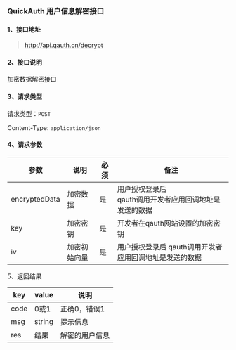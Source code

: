 ### QuickAuth 用户信息解密接口

#### 1、接口地址

> http://api.qauth.cn/decrypt

#### 2、接口说明 

加密数据解密接口

#### 3、请求类型 

请求类型：`POST`

Content-Type: `application/json`

#### 4、请求参数

|参数|说明|必须|备注|
|--|--|--|--|
|encryptedData|加密数据|是|用户授权登录后<br/>qauth调用开发者应用回调地址是发送的数据|
|key|加密密钥|是|开发者在qauth网站设置的加密密钥|
|iv|加密初始向量|是|用户授权登录后 qauth调用开发者应用回调地址是发送的数据|

5、返回结果

|key|value|说明|
|--|--|--|
|code|0或1|正确0，错误1|
|msg|string|提示信息|
|res|结果|解密的用户信息|

